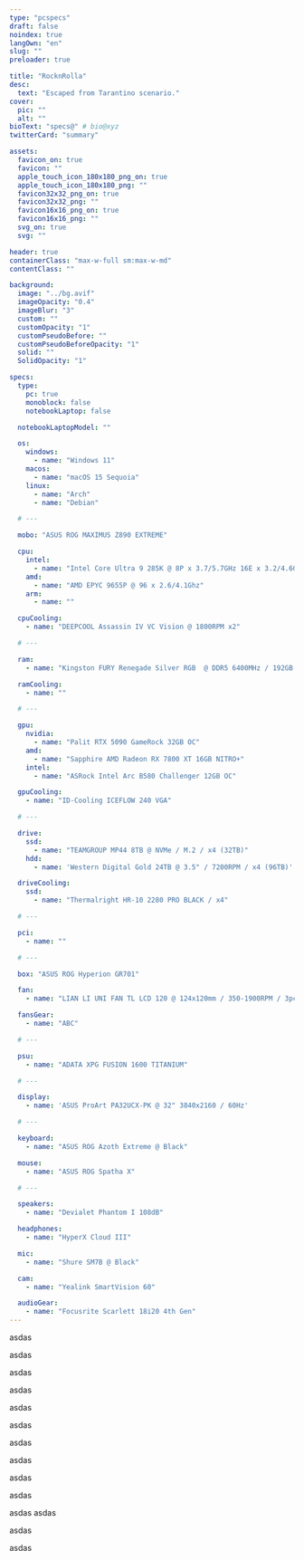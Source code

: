 ```yaml
---
type: "pcspecs"
draft: false
noindex: true
langOwn: "en"
slug: ""
preloader: true

title: "RocknRolla"
desc:
  text: "Escaped from Tarantino scenario."
cover:
  pic: ""
  alt: ""
bioText: "specs@" # bio@xyz
twitterCard: "summary"

assets:
  favicon_on: true
  favicon: ""
  apple_touch_icon_180x180_png_on: true
  apple_touch_icon_180x180_png: ""
  favicon32x32_png_on: true
  favicon32x32_png: ""
  favicon16x16_png_on: true
  favicon16x16_png: ""
  svg_on: true
  svg: ""

header: true
containerClass: "max-w-full sm:max-w-md"
contentClass: ""

background:
  image: "../bg.avif"
  imageOpacity: "0.4"
  imageBlur: "3"
  custom: ""
  customOpacity: "1"
  customPseudoBefore: ""
  customPseudoBeforeOpacity: "1"
  solid: ""
  SolidOpacity: "1"

specs:
  type:
    pc: true
    monoblock: false
    notebookLaptop: false

  notebookLaptopModel: ""

  os:
    windows:
      - name: "Windows 11"
    macos:
      - name: "macOS 15 Sequoia"
    linux:
      - name: "Arch"
      - name: "Debian"

  # ---

  mobo: "ASUS ROG MAXIMUS Z890 EXTREME"

  cpu:
    intel:
      - name: "Intel Core Ultra 9 285K @ 8P x 3.7/5.7GHz 16E x 3.2/4.6GHz"
    amd:
      - name: "AMD EPYC 9655P @ 96 x 2.6/4.1Ghz"
    arm:
      - name: ""

  cpuCooling:
    - name: "DEEPCOOL Assassin IV VC Vision @ 1800RPM x2"

  # ---

  ram:
    - name: "Kingston FURY Renegade Silver RGB  @ DDR5 6400MHz / 192GB (48x4)"

  ramCooling:
    - name: ""

  # ---

  gpu:
    nvidia:
      - name: "Palit RTX 5090 GameRock 32GB OC"
    amd:
      - name: "Sapphire AMD Radeon RX 7800 XT 16GB NITRO+"
    intel:
      - name: "ASRock Intel Arc B580 Challenger 12GB OC"

  gpuCooling:
    - name: "ID-Cooling ICEFLOW 240 VGA"

  # ---

  drive:
    ssd:
      - name: "TEAMGROUP MP44 8TB @ NVMe / M.2 / x4 (32TB)"
    hdd:
      - name: 'Western Digital Gold 24TB @ 3.5" / 7200RPM / x4 (96TB)'

  driveCooling:
    ssd:
      - name: "Thermalright HR-10 2280 PRO BLACK / x4"

  # ---

  pci:
    - name: ""

  # ---

  box: "ASUS ROG Hyperion GR701"

  fan:
    - name: "LIAN LI UNI FAN TL LCD 120 @ 124x120mm / 350-1900RPM / 3pcs pack"

  fansGear:
    - name: "ABC"

  # ---

  psu:
    - name: "ADATA XPG FUSION 1600 TITANIUM"

  # ---

  display:
    - name: 'ASUS ProArt PA32UCX-PK @ 32" 3840x2160 / 60Hz'

  # ---

  keyboard:
    - name: "ASUS ROG Azoth Extreme @ Black"

  mouse:
    - name: "ASUS ROG Spatha X"

  # ---

  speakers:
    - name: "Devialet Phantom I 108dB"

  headphones:
    - name: "HyperX Cloud III"

  mic:
    - name: "Shure SM7B @ Black"

  cam:
    - name: "Yealink SmartVision 60"

  audioGear:
    - name: "Focusrite Scarlett 18i20 4th Gen"
---
```


asdas

asdas

asdas

asdas

asdas

asdas

asdas

asdas

asdas

asdas

asdas
asdas

asdas

asdas

